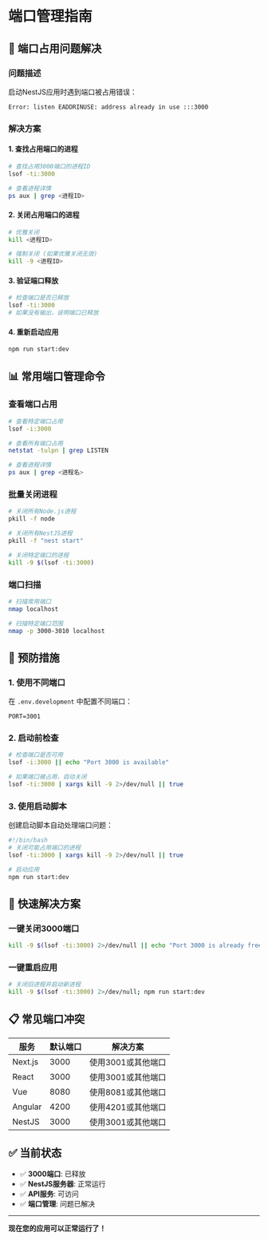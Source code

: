 # 端口管理指南

## 🔧 端口占用问题解决

### 问题描述
启动NestJS应用时遇到端口被占用错误：
```
Error: listen EADDRINUSE: address already in use :::3000
```

### 解决方案

#### 1. 查找占用端口的进程
```bash
# 查找占用3000端口的进程ID
lsof -ti:3000

# 查看进程详情
ps aux | grep <进程ID>
```

#### 2. 关闭占用端口的进程
```bash
# 优雅关闭
kill <进程ID>

# 强制关闭 (如果优雅关闭无效)
kill -9 <进程ID>
```

#### 3. 验证端口释放
```bash
# 检查端口是否已释放
lsof -ti:3000
# 如果没有输出，说明端口已释放
```

#### 4. 重新启动应用
```bash
npm run start:dev
```

## 📊 常用端口管理命令

### 查看端口占用
```bash
# 查看特定端口占用
lsof -i:3000

# 查看所有端口占用
netstat -tulpn | grep LISTEN

# 查看进程详情
ps aux | grep <进程名>
```

### 批量关闭进程
```bash
# 关闭所有Node.js进程
pkill -f node

# 关闭所有NestJS进程
pkill -f "nest start"

# 关闭特定端口的进程
kill -9 $(lsof -ti:3000)
```

### 端口扫描
```bash
# 扫描常用端口
nmap localhost

# 扫描特定端口范围
nmap -p 3000-3010 localhost
```

## 🎯 预防措施

### 1. 使用不同端口
在 `.env.development` 中配置不同端口：
```env
PORT=3001
```

### 2. 启动前检查
```bash
# 检查端口是否可用
lsof -i:3000 || echo "Port 3000 is available"

# 如果端口被占用，自动关闭
lsof -ti:3000 | xargs kill -9 2>/dev/null || true
```

### 3. 使用启动脚本
创建启动脚本自动处理端口问题：
```bash
#!/bin/bash
# 关闭可能占用端口的进程
lsof -ti:3000 | xargs kill -9 2>/dev/null || true

# 启动应用
npm run start:dev
```

## 🚀 快速解决方案

### 一键关闭3000端口
```bash
kill -9 $(lsof -ti:3000) 2>/dev/null || echo "Port 3000 is already free"
```

### 一键重启应用
```bash
# 关闭旧进程并启动新进程
kill -9 $(lsof -ti:3000) 2>/dev/null; npm run start:dev
```

## 📋 常见端口冲突

| 服务 | 默认端口 | 解决方案 |
|------|----------|----------|
| Next.js | 3000 | 使用3001或其他端口 |
| React | 3000 | 使用3001或其他端口 |
| Vue | 8080 | 使用8081或其他端口 |
| Angular | 4200 | 使用4201或其他端口 |
| NestJS | 3000 | 使用3001或其他端口 |

## ✅ 当前状态

- ✅ **3000端口**: 已释放
- ✅ **NestJS服务器**: 正常运行
- ✅ **API服务**: 可访问
- ✅ **端口管理**: 问题已解决

---

**现在您的应用可以正常运行了！**
